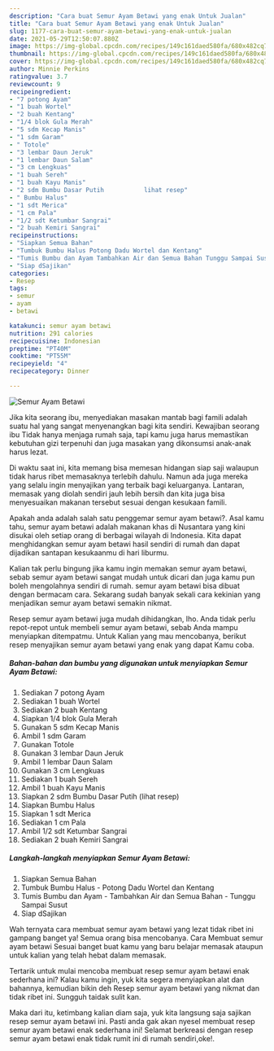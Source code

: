 ```yaml
---
description: "Cara buat Semur Ayam Betawi yang enak Untuk Jualan"
title: "Cara buat Semur Ayam Betawi yang enak Untuk Jualan"
slug: 1177-cara-buat-semur-ayam-betawi-yang-enak-untuk-jualan
date: 2021-05-29T12:50:07.880Z
image: https://img-global.cpcdn.com/recipes/149c161daed580fa/680x482cq70/semur-ayam-betawi-foto-resep-utama.jpg
thumbnail: https://img-global.cpcdn.com/recipes/149c161daed580fa/680x482cq70/semur-ayam-betawi-foto-resep-utama.jpg
cover: https://img-global.cpcdn.com/recipes/149c161daed580fa/680x482cq70/semur-ayam-betawi-foto-resep-utama.jpg
author: Minnie Perkins
ratingvalue: 3.7
reviewcount: 9
recipeingredient:
- "7 potong Ayam"
- "1 buah Wortel"
- "2 buah Kentang"
- "1/4 blok Gula Merah"
- "5 sdm Kecap Manis"
- "1 sdm Garam"
- " Totole"
- "3 lembar Daun Jeruk"
- "1 lembar Daun Salam"
- "3 cm Lengkuas"
- "1 buah Sereh"
- "1 buah Kayu Manis"
- "2 sdm Bumbu Dasar Putih           lihat resep"
- " Bumbu Halus"
- "1 sdt Merica"
- "1 cm Pala"
- "1/2 sdt Ketumbar Sangrai"
- "2 buah Kemiri Sangrai"
recipeinstructions:
- "Siapkan Semua Bahan"
- "Tumbuk Bumbu Halus Potong Dadu Wortel dan Kentang"
- "Tumis Bumbu dan Ayam Tambahkan Air dan Semua Bahan Tunggu Sampai Susut"
- "Siap dSajikan"
categories:
- Resep
tags:
- semur
- ayam
- betawi

katakunci: semur ayam betawi 
nutrition: 291 calories
recipecuisine: Indonesian
preptime: "PT40M"
cooktime: "PT55M"
recipeyield: "4"
recipecategory: Dinner

---
```



![Semur Ayam Betawi](https://img-global.cpcdn.com/recipes/149c161daed580fa/680x482cq70/semur-ayam-betawi-foto-resep-utama.jpg)

Jika kita seorang ibu, menyediakan masakan mantab bagi famili adalah suatu hal yang sangat menyenangkan bagi kita sendiri. Kewajiban seorang ibu Tidak hanya menjaga rumah saja, tapi kamu juga harus memastikan kebutuhan gizi terpenuhi dan juga masakan yang dikonsumsi anak-anak harus lezat.

Di waktu  saat ini, kita memang bisa memesan hidangan siap saji walaupun tidak harus ribet memasaknya terlebih dahulu. Namun ada juga mereka yang selalu ingin menyajikan yang terbaik bagi keluarganya. Lantaran, memasak yang diolah sendiri jauh lebih bersih dan kita juga bisa menyesuaikan makanan tersebut sesuai dengan kesukaan famili. 



Apakah anda adalah salah satu penggemar semur ayam betawi?. Asal kamu tahu, semur ayam betawi adalah makanan khas di Nusantara yang kini disukai oleh setiap orang di berbagai wilayah di Indonesia. Kita dapat menghidangkan semur ayam betawi hasil sendiri di rumah dan dapat dijadikan santapan kesukaanmu di hari liburmu.

Kalian tak perlu bingung jika kamu ingin memakan semur ayam betawi, sebab semur ayam betawi sangat mudah untuk dicari dan juga kamu pun boleh mengolahnya sendiri di rumah. semur ayam betawi bisa dibuat dengan bermacam cara. Sekarang sudah banyak sekali cara kekinian yang menjadikan semur ayam betawi semakin nikmat.

Resep semur ayam betawi juga mudah dihidangkan, lho. Anda tidak perlu repot-repot untuk membeli semur ayam betawi, sebab Anda mampu menyiapkan ditempatmu. Untuk Kalian yang mau mencobanya, berikut resep menyajikan semur ayam betawi yang enak yang dapat Kamu coba.

<!--inarticleads1-->

##### Bahan-bahan dan bumbu yang digunakan untuk menyiapkan Semur Ayam Betawi:

1. Sediakan 7 potong Ayam
1. Sediakan 1 buah Wortel
1. Sediakan 2 buah Kentang
1. Siapkan 1/4 blok Gula Merah
1. Gunakan 5 sdm Kecap Manis
1. Ambil 1 sdm Garam
1. Gunakan  Totole
1. Gunakan 3 lembar Daun Jeruk
1. Ambil 1 lembar Daun Salam
1. Gunakan 3 cm Lengkuas
1. Sediakan 1 buah Sereh
1. Ambil 1 buah Kayu Manis
1. Siapkan 2 sdm Bumbu Dasar Putih           (lihat resep)
1. Siapkan  Bumbu Halus
1. Siapkan 1 sdt Merica
1. Sediakan 1 cm Pala
1. Ambil 1/2 sdt Ketumbar Sangrai
1. Sediakan 2 buah Kemiri Sangrai




<!--inarticleads2-->

##### Langkah-langkah menyiapkan Semur Ayam Betawi:

1. Siapkan Semua Bahan
1. Tumbuk Bumbu Halus - Potong Dadu Wortel dan Kentang
1. Tumis Bumbu dan Ayam - Tambahkan Air dan Semua Bahan - Tunggu Sampai Susut
1. Siap dSajikan




Wah ternyata cara membuat semur ayam betawi yang lezat tidak ribet ini gampang banget ya! Semua orang bisa mencobanya. Cara Membuat semur ayam betawi Sesuai banget buat kamu yang baru belajar memasak ataupun untuk kalian yang telah hebat dalam memasak.

Tertarik untuk mulai mencoba membuat resep semur ayam betawi enak sederhana ini? Kalau kamu ingin, yuk kita segera menyiapkan alat dan bahannya, kemudian bikin deh Resep semur ayam betawi yang nikmat dan tidak ribet ini. Sungguh taidak sulit kan. 

Maka dari itu, ketimbang kalian diam saja, yuk kita langsung saja sajikan resep semur ayam betawi ini. Pasti anda gak akan nyesel membuat resep semur ayam betawi enak sederhana ini! Selamat berkreasi dengan resep semur ayam betawi enak tidak rumit ini di rumah sendiri,oke!.

